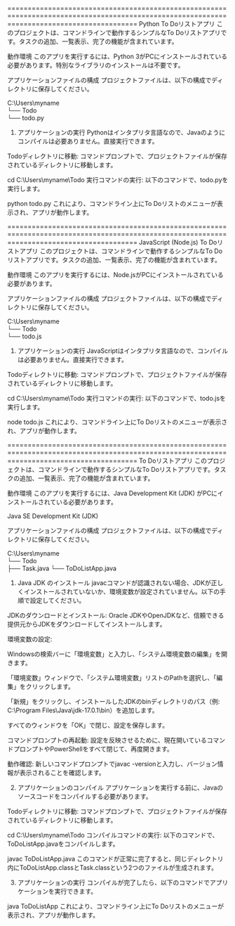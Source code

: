 ============================================================================================================================================
Python To Doリストアプリ
このプロジェクトは、コマンドラインで動作するシンプルなTo Doリストアプリです。タスクの追加、一覧表示、完了の機能が含まれています。

動作環境
このアプリを実行するには、Python 3がPCにインストールされている必要があります。特別なライブラリのインストールは不要です。

アプリケーションファイルの構成
プロジェクトファイルは、以下の構成でディレクトリに保存してください。

C:\Users\myname\
└── Todo\
    └── todo.py
1. アプリケーションの実行
Pythonはインタプリタ言語なので、Javaのようにコンパイルは必要ありません。直接実行できます。

Todoディレクトリに移動: コマンドプロンプトで、プロジェクトファイルが保存されているディレクトリに移動します。

cd C:\Users\myname\Todo
実行コマンドの実行: 以下のコマンドで、todo.pyを実行します。

python todo.py
これにより、コマンドライン上にTo Doリストのメニューが表示され、アプリが動作します。

============================================================================================================================================
JavaScript (Node.js) To Doリストアプリ
このプロジェクトは、コマンドラインで動作するシンプルなTo Doリストアプリです。タスクの追加、一覧表示、完了の機能が含まれています。

動作環境
このアプリを実行するには、Node.jsがPCにインストールされている必要があります。

アプリケーションファイルの構成
プロジェクトファイルは、以下の構成でディレクトリに保存してください。

C:\Users\myname\
└── Todo\
    └── todo.js
1. アプリケーションの実行
JavaScriptはインタプリタ言語なので、コンパイルは必要ありません。直接実行できます。

Todoディレクトリに移動: コマンドプロンプトで、プロジェクトファイルが保存されているディレクトリに移動します。

cd C:\Users\myname\Todo
実行コマンドの実行: 以下のコマンドで、todo.jsを実行します。

node todo.js
これにより、コマンドライン上にTo Doリストのメニューが表示され、アプリが動作します。

============================================================================================================================================
To Doリストアプリ
このプロジェクトは、コマンドラインで動作するシンプルなTo Doリストアプリです。タスクの追加、一覧表示、完了の機能が含まれています。

動作環境
このアプリを実行するには、Java Development Kit (JDK) がPCにインストールされている必要があります。

Java SE Development Kit (JDK)

アプリケーションファイルの構成
プロジェクトファイルは、以下の構成でディレクトリに保存してください。

C:\Users\myname\
└── Todo\
    ├── Task.java
    └── ToDoListApp.java
1. Java JDK のインストール
javacコマンドが認識されない場合、JDKが正しくインストールされていないか、環境変数が設定されていません。以下の手順で設定してください。

JDKのダウンロードとインストール: Oracle JDKやOpenJDKなど、信頼できる提供元からJDKをダウンロードしてインストールします。

環境変数の設定:

Windowsの検索バーに「環境変数」と入力し、「システム環境変数の編集」を開きます。

「環境変数」ウィンドウで、「システム環境変数」リストのPathを選択し、「編集」をクリックします。

「新規」をクリックし、インストールしたJDKのbinディレクトリのパス（例: C:\Program Files\Java\jdk-17.0.1\bin）を追加します。

すべてのウィンドウを「OK」で閉じ、設定を保存します。

コマンドプロンプトの再起動: 設定を反映させるために、現在開いているコマンドプロンプトやPowerShellをすべて閉じて、再度開きます。

動作確認: 新しいコマンドプロンプトでjavac -versionと入力し、バージョン情報が表示されることを確認します。

2. アプリケーションのコンパイル
アプリケーションを実行する前に、Javaのソースコードをコンパイルする必要があります。

Todoディレクトリに移動: コマンドプロンプトで、プロジェクトファイルが保存されているディレクトリに移動します。

cd C:\Users\myname\Todo
コンパイルコマンドの実行: 以下のコマンドで、ToDoListApp.javaをコンパイルします。

javac ToDoListApp.java
このコマンドが正常に完了すると、同じディレクトリ内にToDoListApp.classとTask.classという2つのファイルが生成されます。

3. アプリケーションの実行
コンパイルが完了したら、以下のコマンドでアプリケーションを実行できます。

java ToDoListApp
これにより、コマンドライン上にTo Doリストのメニューが表示され、アプリが動作します。


